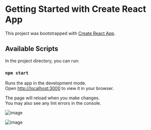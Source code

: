 # Getting Started with Create React App

This project was bootstrapped with [Create React App](https://github.com/facebook/create-react-app).

## Available Scripts

In the project directory, you can run:

### `npm start`

Runs the app in the development mode.\
Open [http://localhost:3000](http://localhost:3000) to view it in your browser.

The page will reload when you make changes.\
You may also see any lint errors in the console.


![image](https://github.com/priyajani028/PinterestClone/assets/87660206/f60ccf25-614f-4c71-b0e2-3712e7218acf)

![image](https://github.com/priyajani028/PinterestClone/assets/87660206/c6c41ac4-46b2-48fc-8f13-720324e5d83e)

